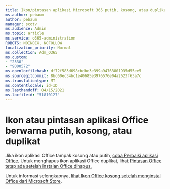 ```yaml
---
title: Ikon/pintasan aplikasi Microsoft 365 putih, kosong, atau duplikat
ms.author: pebaum
author: pebaum
manager: scotv
ms.audience: Admin
ms.topic: article
ms.service: o365-administration
ROBOTS: NOINDEX, NOFOLLOW
localization_priority: Normal
ms.collection: Adm_O365
ms.custom:
- "2530"
- "9000572"
ms.openlocfilehash: df72f583d698cbcbe3e399a94763801935d55ee5
ms.sourcegitcommit: 8bc60ec34bc1e40685e3976576e04a2623f63a7c
ms.translationtype: MT
ms.contentlocale: id-ID
ms.lasthandoff: 04/15/2021
ms.locfileid: "51810127"
---
```

# <a name="office-app-icons-or-shortcuts-are-white-blank-or-duplicate"></a>Ikon atau pintasan aplikasi Office berwarna putih, kosong, atau duplikat

Jika ikon aplikasi Office tampak kosong atau putih, [coba Perbaiki aplikasi Office.](https://support.office.com/article/repair-an-office-application-7821d4b6-7c1d-4205-aa0e-a6b40c5bb88b) Untuk menghapus ikon aplikasi Office duplikat, lihat [Pintasan Office tetap ada setelah instalan Office dihapus.](https://support.office.com/article/office-shortcuts-remain-after-office-uninstall-cc04b8e2-6e91-4c10-94af-9359e595d565)

Untuk informasi selengkapnya, [lihat Ikon Office kosong setelah menginstal Office dari Microsoft Store](https://support.office.com/article/office-icons-are-blank-after-installing-office-from-the-microsoft-store-7cdaebde-93d5-4873-b767-d9ddc0474d59).